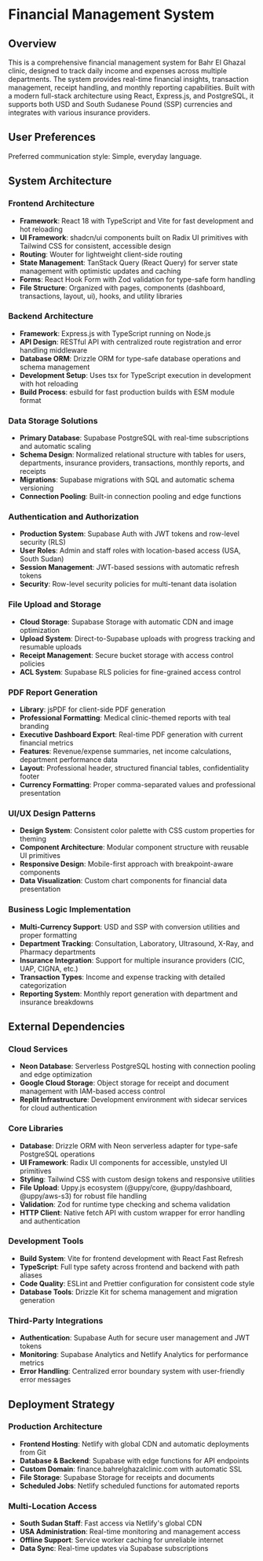 # Financial Management System

## Overview

This is a comprehensive financial management system for Bahr El Ghazal clinic, designed to track daily income and expenses across multiple departments. The system provides real-time financial insights, transaction management, receipt handling, and monthly reporting capabilities. Built with a modern full-stack architecture using React, Express.js, and PostgreSQL, it supports both USD and South Sudanese Pound (SSP) currencies and integrates with various insurance providers.

## User Preferences

Preferred communication style: Simple, everyday language.

## System Architecture

### Frontend Architecture
- **Framework**: React 18 with TypeScript and Vite for fast development and hot reloading
- **UI Framework**: shadcn/ui components built on Radix UI primitives with Tailwind CSS for consistent, accessible design
- **Routing**: Wouter for lightweight client-side routing
- **State Management**: TanStack Query (React Query) for server state management with optimistic updates and caching
- **Forms**: React Hook Form with Zod validation for type-safe form handling
- **File Structure**: Organized with pages, components (dashboard, transactions, layout, ui), hooks, and utility libraries

### Backend Architecture
- **Framework**: Express.js with TypeScript running on Node.js
- **API Design**: RESTful API with centralized route registration and error handling middleware
- **Database ORM**: Drizzle ORM for type-safe database operations and schema management
- **Development Setup**: Uses tsx for TypeScript execution in development with hot reloading
- **Build Process**: esbuild for fast production builds with ESM module format

### Data Storage Solutions
- **Primary Database**: Supabase PostgreSQL with real-time subscriptions and automatic scaling
- **Schema Design**: Normalized relational structure with tables for users, departments, insurance providers, transactions, monthly reports, and receipts
- **Migrations**: Supabase migrations with SQL and automatic schema versioning
- **Connection Pooling**: Built-in connection pooling and edge functions

### Authentication and Authorization  
- **Production System**: Supabase Auth with JWT tokens and row-level security (RLS)
- **User Roles**: Admin and staff roles with location-based access (USA, South Sudan)
- **Session Management**: JWT-based sessions with automatic refresh tokens
- **Security**: Row-level security policies for multi-tenant data isolation

### File Upload and Storage
- **Cloud Storage**: Supabase Storage with automatic CDN and image optimization
- **Upload System**: Direct-to-Supabase uploads with progress tracking and resumable uploads
- **Receipt Management**: Secure bucket storage with access control policies
- **ACL System**: Supabase RLS policies for fine-grained access control

### PDF Report Generation
- **Library**: jsPDF for client-side PDF generation
- **Professional Formatting**: Medical clinic-themed reports with teal branding  
- **Executive Dashboard Export**: Real-time PDF generation with current financial metrics
- **Features**: Revenue/expense summaries, net income calculations, department performance data
- **Layout**: Professional header, structured financial tables, confidentiality footer
- **Currency Formatting**: Proper comma-separated values and professional presentation

### UI/UX Design Patterns
- **Design System**: Consistent color palette with CSS custom properties for theming
- **Component Architecture**: Modular component structure with reusable UI primitives
- **Responsive Design**: Mobile-first approach with breakpoint-aware components
- **Data Visualization**: Custom chart components for financial data presentation

### Business Logic Implementation
- **Multi-Currency Support**: USD and SSP with conversion utilities and proper formatting
- **Department Tracking**: Consultation, Laboratory, Ultrasound, X-Ray, and Pharmacy departments
- **Insurance Integration**: Support for multiple insurance providers (CIC, UAP, CIGNA, etc.)
- **Transaction Types**: Income and expense tracking with detailed categorization
- **Reporting System**: Monthly report generation with department and insurance breakdowns

## External Dependencies

### Cloud Services
- **Neon Database**: Serverless PostgreSQL hosting with connection pooling and edge optimization
- **Google Cloud Storage**: Object storage for receipt and document management with IAM-based access control
- **Replit Infrastructure**: Development environment with sidecar services for cloud authentication

### Core Libraries
- **Database**: Drizzle ORM with Neon serverless adapter for type-safe PostgreSQL operations
- **UI Framework**: Radix UI components for accessible, unstyled UI primitives
- **Styling**: Tailwind CSS with custom design tokens and responsive utilities
- **File Upload**: Uppy.js ecosystem (@uppy/core, @uppy/dashboard, @uppy/aws-s3) for robust file handling
- **Validation**: Zod for runtime type checking and schema validation
- **HTTP Client**: Native fetch API with custom wrapper for error handling and authentication

### Development Tools
- **Build System**: Vite for frontend development with React Fast Refresh
- **TypeScript**: Full type safety across frontend and backend with path aliases
- **Code Quality**: ESLint and Prettier configuration for consistent code style
- **Database Tools**: Drizzle Kit for schema management and migration generation

### Third-Party Integrations
- **Authentication**: Supabase Auth for secure user management and JWT tokens
- **Monitoring**: Supabase Analytics and Netlify Analytics for performance metrics  
- **Error Handling**: Centralized error boundary system with user-friendly error messages

## Deployment Strategy

### Production Architecture
- **Frontend Hosting**: Netlify with global CDN and automatic deployments from Git
- **Database & Backend**: Supabase with edge functions for API endpoints
- **Custom Domain**: finance.bahrelghazalclinic.com with automatic SSL
- **File Storage**: Supabase Storage for receipts and documents
- **Scheduled Jobs**: Netlify scheduled functions for automated reports

### Multi-Location Access
- **South Sudan Staff**: Fast access via Netlify's global CDN
- **USA Administration**: Real-time monitoring and management access
- **Offline Support**: Service worker caching for unreliable internet
- **Data Sync**: Real-time updates via Supabase subscriptions